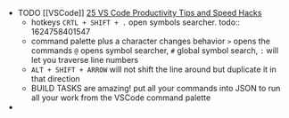 - TODO [[VSCode]] [25 VS Code Productivity Tips and Speed Hacks](https://www.youtube.com/watch?v=ifTF3ags0XI)
	- hotkeys `CRTL + SHIFT + .` open symbols searcher.
	  todo:: 1624758401547
	- command palette plus a character changes behavior `>` opens the commands `@` opens symbol searcher, `#` global symbol search, `:` will let you traverse line numbers
	- `ALT + SHIFT + ARROW` will not shift the line around but duplicate it in that direction
	- BUILD TASKS are amazing! put all your commands into JSON to run all your work from the VSCode command palette
-